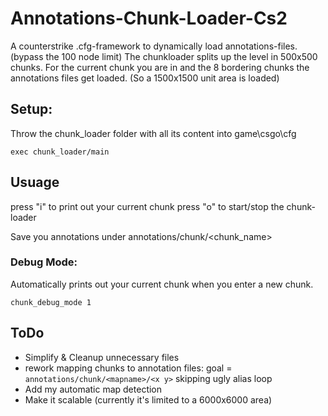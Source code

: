 # Annotations-Chunk-Loader-Cs2
A counterstrike .cfg-framework to dynamically load annotations-files. (bypass the 100 node limit)
The chunkloader splits up the level in 500x500 chunks. For the current chunk you are in and the 8 bordering chunks the annotations files get loaded. (So a 1500x1500 unit area is loaded)

## Setup:
Throw the chunk_loader folder with all its content into game\csgo\cfg

```exec chunk_loader/main```

## Usuage

press "i" to print out your current chunk
press "o" to start/stop the chunk-loader

Save you annotations under annotations/chunk/<chunk_name>

### Debug Mode: 
Automatically prints out your current chunk when you enter a new chunk.

```chunk_debug_mode 1 ```

## ToDo
- Simplify & Cleanup unnecessary files
- rework mapping chunks to annotation files:
  goal = ```annotations/chunk/<mapname>/<x y>```
  skipping ugly alias loop
- Add my automatic map detection
- Make it scalable (currently it's limited to a 6000x6000 area)
